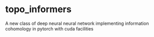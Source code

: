 # topo_informers
A new class of deep neural neural network implementing information cohomology in pytorch with cuda facilities
